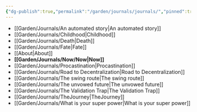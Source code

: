```yaml
---
{"dg-publish":true,"permalink":"/garden/journals/journals/","pinned":true,"noteIcon":"1","created":"2024-12-01T00:12:51.916+01:00","updated":"2024-12-19T20:23:42.752+01:00"}
---
```



- [[Garden/Journals/An automated story\|An automated story]]
- [[Garden/Journals/Childhood\|Childhood]]
- [[Garden/Journals/Death\|Death]]
- [[Garden/Journals/Fate\|Fate]]
- [[About\|About]]
- **[[Garden/Journals/Now/Now\|Now]]**
- [[Garden/Journals/Procastination\|Procastination]]
- [[Garden/Journals/Road to Decentralization\|Road to Decentralization]]
- [[Garden/Journals/The swing route\|The swing route]]
- [[Garden/Journals/The unvowed future\|The unvowed future]]
- [[Garden/Journals/The Validation Trap\|The Validation Trap]]
- [[Garden/Journals/TheJourney\|TheJourney]]
- [[Garden/Journals/What is your super power\|What is your super power]]


